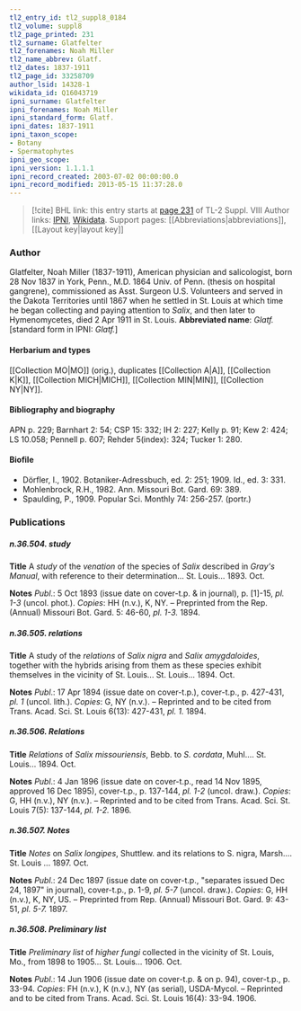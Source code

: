 ```yaml
---
tl2_entry_id: tl2_suppl8_0184
tl2_volume: suppl8
tl2_page_printed: 231
tl2_surname: Glatfelter
tl2_forenames: Noah Miller
tl2_name_abbrev: Glatf.
tl2_dates: 1837-1911
tl2_page_id: 33258709
author_lsid: 14328-1
wikidata_id: Q16043719
ipni_surname: Glatfelter
ipni_forenames: Noah Miller
ipni_standard_form: Glatf.
ipni_dates: 1837-1911
ipni_taxon_scope: 
- Botany
- Spermatophytes
ipni_geo_scope: 
ipni_version: 1.1.1.1
ipni_record_created: 2003-07-02 00:00:00.0
ipni_record_modified: 2013-05-15 11:37:28.0
---
```


> [!cite] BHL link: this entry starts at [page 231](https://www.biodiversitylibrary.org/page/33258709) of TL-2 Suppl. VIII
> Author links: [IPNI](https://www.ipni.org/a/14328-1), [Wikidata](https://www.wikidata.org/wiki/Q16043719). Support pages: [[Abbreviations|abbreviations]], [[Layout key|layout key]]

### Author

Glatfelter, Noah Miller (1837-1911), American physician and salicologist, born 28 Nov 1837 in York, Penn., M.D. 1864 Univ. of Penn. (thesis on hospital gangrene), commissioned as Asst. Surgeon U.S. Volunteers and served in the Dakota Territories until 1867 when he settled in St. Louis at which time he began collecting and paying attention to *Salix*, and then later to Hymenomycetes, died 2 Apr 1911 in St. Louis. 
**Abbreviated name**: *Glatf.* \[standard form in IPNI: *Glatf.*\]

#### Herbarium and types

[[Collection MO|MO]] (orig.), duplicates [[Collection A|A]], [[Collection K|K]], [[Collection MICH|MICH]], [[Collection MIN|MIN]], [[Collection NY|NY]].

#### Bibliography and biography

APN p. 229; Barnhart 2: 54; CSP 15: 332; IH 2: 227; Kelly p. 91; Kew 2: 424; LS 10.058; Pennell p. 607; Rehder 5(index): 324; Tucker 1: 280.

#### Biofile

- Dörfler, I., 1902. Botaniker-Adressbuch, ed. 2: 251; 1909. Id., ed. 3: 331.
- Mohlenbrock, R.H., 1982. Ann. Missouri Bot. Gard. 69: 389.
- Spaulding, P., 1909. Popular Sci. Monthly 74: 256-257. (portr.)

### Publications

##### n.36.504. study

**Title**
A *study* of the *venation* of the species of *Salix* described in *Gray's Manual*, with reference to their determination... St. Louis... 1893. Oct.

**Notes**
*Publ*.: 5 Oct 1893 (issue date on cover-t.p. & in journal), p. \[1\]-15, *pl. 1-3* (uncol. phot.).
*Copies*: HH (n.v.), K, NY. – Preprinted from the Rep. (Annual) Missouri Bot. Gard. 5: 46-60, *pl. 1-3.* 1894.

##### n.36.505. relations

**Title**
A study of the *relations* of *Salix nigra* and *Salix amygdaloides*, together with the hybrids arising from them as these species exhibit themselves in the vicinity of St. Louis... St. Louis... 1894. Oct.

**Notes**
*Publ*.: 17 Apr 1894 (issue date on cover-t.p.), cover-t.p., p. 427-431, *pl. 1* (uncol. lith.).
*Copies*: G, NY (n.v.). – Reprinted and to be cited from Trans. Acad. Sci. St. Louis 6(13): 427-431, *pl. 1.* 1894.

##### n.36.506. Relations

**Title**
*Relations* of *Salix missouriensis*, Bebb. to *S. cordata*, Muhl.... St. Louis... 1894. Oct.

**Notes**
*Publ*.: 4 Jan 1896 (issue date on cover-t.p., read 14 Nov 1895, approved 16 Dec 1895), cover-t.p., p. 137-144, *pl. 1-2* (uncol. draw.). *Copies*: G, HH (n.v.), NY (n.v.). – Reprinted and to be cited from Trans. Acad. Sci. St. Louis 7(5): 137-144, *pl. 1-2.* 1896.

##### n.36.507. Notes

**Title**
*Notes* on *Salix longipes*, Shuttlew. and its relations to S. nigra, Marsh.... St. Louis ... 1897. Oct.

**Notes**
*Publ*.: 24 Dec 1897 (issue date on cover-t.p., "separates issued Dec 24, 1897" in journal), cover-t.p., p. 1-9, *pl. 5-7* (uncol. draw.). *Copies*: G, HH (n.v.), K, NY, US. – Preprinted from Rep. (Annual) Missouri Bot. Gard. 9: 43-51, *pl. 5-7.* 1897.

##### n.36.508. Preliminary list

**Title**
*Preliminary list* of *higher fungi* collected in the vicinity of St. Louis, Mo., from 1898 to 1905... St. Louis... 1906. Oct.

**Notes**
*Publ*.: 14 Jun 1906 (issue date on cover-t.p. & on p. 94), cover-t.p., p. 33-94. *Copies*: FH (n.v.), K (n.v.), NY (as serial), USDA-Mycol. – Reprinted and to be cited from Trans. Acad. Sci. St. Louis 16(4): 33-94. 1906.

